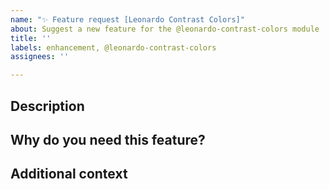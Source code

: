 ```yaml
---
name: "✨ Feature request [Leonardo Contrast Colors]"
about: Suggest a new feature for the @leonardo-contrast-colors module
title: ''
labels: enhancement, @leonardo-contrast-colors
assignees: ''

---
```


## Description
<!-- Describe your suggested feature in detail -->


## Why do you need this feature?
<!-- Tell us what this solves or why this is important to your use case -->


## Additional context
<!-- Add any other context, workarounds, or screenshots about your request -->
